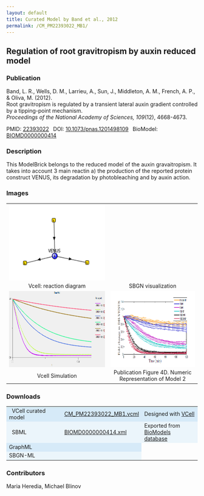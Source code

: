 ```yaml
---
layout: default
title: Curated Model by Band et al., 2012
permalink: /CM_PM22393022_MB1/
---
```

## Regulation of root gravitropism by auxin reduced model

### Publication 

Band, L. R., Wells, D. M., Larrieu, A., Sun, J., Middleton, A. M., French, A. P., & Oliva, M. (2012). <br />
Root gravitropism is regulated by a transient lateral auxin gradient controlled by a tipping-point mechanism. <br />
<i>Proceedings of the National Academy of Sciences, 109</i>(12), 4668-4673.

 PMID: <a href="https://www.ncbi.nlm.nih.gov/pubmed/?term=22393022">22393022</a>&ensp; 
 DOI: <a href="https://doi.org/10.1073/pnas.1201498109">10.1073/pnas.1201498109</a>&ensp;
 BioModel: <a href="https://www.ebi.ac.uk/biomodels/BIOMD0000000413">BIOMD0000000414</a><br />

### Description
This ModelBrick belongs to the reduced model of the auxin gravaitropism. It takes into account 3 main reactin a) the production of the reported protein construct VENUS, its degradation by photobleaching and by auxin action.

### Images
<center>
 <table> 
 <tr>
  <td align="center" >
   <a href="https://modelbricks.github.io/images/Vcellimages/CM_PM22393022_MB1_Vcell_diagram.PNG">
   <img align="center" src="/images/Vcellimages/CM_PM22393022_MB1_Vcell_diagram.PNG" Height="200"/></a></td>
  <td align="center" widht="50%">
  <!-- <a href="https://modelbricks.github.io/images/SBGNfiles/cuttswitch_SBGN.PNG">
   <img align="center" src= "/images/SBGNfiles/cuttswitch_SBGN.PNG" Height="200" > </a>--></td>
 </tr>
 <tr>
  <td align="center"> Vcell: reaction diagram </td>
  <td align="center"> SBGN visualization </td>
   </tr>
  <tr>
   <td align="center" widht="50%">
    <a href="https://modelbricks.github.io/images/Vcellimages/CM_PM22393022_MB1_Vcell_sim.PNG">
    <img align="center" src="/images/Vcellimages/CM_PM22393022_MB1_Vcell_sim.PNG"  Height="200"/></a></td> 
   <td align="center" widht="50%">
    <a href="https://modelbricks.github.io/images/SBGNfiles/CM_PM18628746_papersim.PNG">
    <img align="center" src="/images/SBGNfiles/CM_PM22393022_MB1_papersim.PNG" Height="200"/></a></td>
  </tr>
  <tr>
   <td align="center"> Vcell Simulation </td>
   <td align="center"> Publication Figure 4D. Numeric Representation of Model 2 </td>
  </tr>
 </table>
</center>

 ### Downloads
<center>
 <table>
  <td width="33%" bgcolor="#D6EAF8">&nbsp; VCell curated model </td>
  <td width="33%" bgcolor="#D6EAF8"><a href="/modelbricks/VCML_SBMLfiles/CM_PM22393022_MB1.vcml">CM_PM22393022_MB1.vcml</a></td>
  <td width="33%" bgcolor="#D6EAF8"> Designed with <a href="http://vcell.org"> VCell</a></td>
  <tr>
   <td bgcolor="#EBF5FB">&nbsp; SBML </td>
   <td bgcolor="#EBF5FB"><a href="/modelbricks/VCML_SBMLfiles/BIOMD0000000414.xml">BIOMD0000000414.xml</a></td>
   <td bgcolor="#EBF5FB"> Exported from <a href="https://www.ebi.ac.uk/biomodels/BIOMD0000000414">BioModels database</a></td>
  </tr>
  <tr>
   <td bgcolor="#D6EAF8">GraphML </td>
   <td bgcolor="#D6EAF8"><!--<a href="/modelbricks/SBGNexecutablefiles/CM_PM22393022_MB1.graphml">CM_PM22393022_MB1.graphml</a></td>
   <td bgcolor="#D6EAF8"> Exported from <a href="https://immersive-analytics.infotech.monash.edu/vanted/addons/sbgn-ed/">VANTED (SBGN-ED)--></a></td>
  </tr>
  <tr>
   <td bgcolor="#EBF5FB">SBGN-ML </td>
   <td bgcolor="#EBF5FB"><!--<a href="/modelbricks/SBGNexecutablefiles/CM_PM22393022_MB1.sbgn">CM_PM22393022_MB1.sbgnn</a></td>
   <td bgcolor="#EBF5FB"> Exported from <a href="https://immersive-analytics.infotech.monash.edu/vanted/addons/sbgn-ed/">VANTED (SBGN-ED)</a>--></td>
  </tr>
 </table>
</center>
  
 
 
### Contributors
Maria Heredia, Michael Blinov
